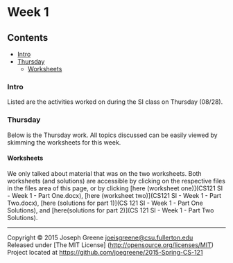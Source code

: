 # Week 1

## Contents
- [Intro](#intro)
- [Thursday](#thursday)
  - [Worksheets](#worksheets)
    
### Intro
Listed are the activities worked on during the SI class on Thursday (08/28).

### Thursday
Below is the Thursday work. All topics discussed can be easily viewed by skimming the worksheets for this week.

#### Worksheets
We only talked about material that was on the two worksheets. Both worksheets (and solutions) are accessible 
by clicking on the respective files in the files area of this page, or by clicking [here (worksheet one)](CS121 SI - Week 1 - Part One.docx), 
[here (worksheet two)](CS121 SI - Week 1 - Part Two.docx), [here (solutions for part 1)](CS 121 SI - Week 1 - Part One Solutions), 
and [here(solutions for part 2)](CS 121 SI - Week 1 - Part Two Solutions).

-------------------------------------------------------------------------------

Copyright &copy; 2015 Joseph Greene <joeisgreene@csu.fullerton.edu>  
Released under [The MIT License] (http://opensource.org/licenses/MIT)  
Project located at <https://github.com/joegreene/2015-Spring-CS-121>
